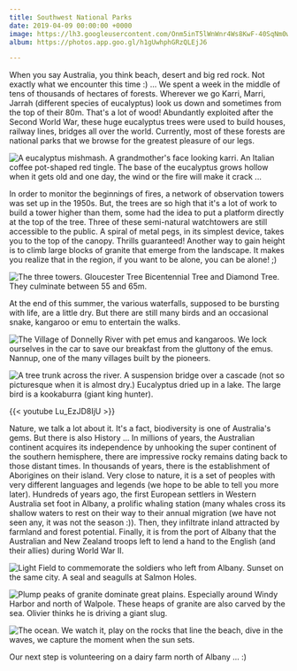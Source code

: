 ```yaml
---
title: Southwest National Parks
date: 2019-04-09 00:00:00 +0000
image: https://lh3.googleusercontent.com/Onm5inT5lWnWnr4Ws8KwF-40SqNm0wLH-ImvPsCvzpBWeGB0XZUFoLXVou69LGeTAb4Vvc7XBR8Svq5U5Pw7_XjNTAvm8p3PSWe-WQkhKPD3gF9UvLNh-OiBWAauou9YTx4X6ZxkTfU=w600
album: https://photos.app.goo.gl/h1gUwhphGRzQLEjJ6

---
```

When you say Australia, you think beach, desert and big red rock. Not exactly what we encounter this time :) ... We spent a week in the middle of tens of thousands of hectares of forests. Wherever we go Karri, Marri, Jarrah (different species of eucalyptus) look us down and sometimes from the top of their 80m. That's a lot of wood! Abundantly exploited after the Second World War, these huge eucalyptus trees were used to build houses, railway lines, bridges all over the world. Currently, most of these forests are national parks that we browse for the greatest pleasure of our legs.

![](https://lh3.googleusercontent.com/a6joOd143z3AvRJIqp5XFLIbpWZ0NkCifTauZY6wNT_O8lf4Q1K5jINtl2zrAaV4ZyConkEbdt6tpFzoGqo8HcuCpXr5AO4eSP3RVuiwrQIjpsTwGLjRmBgmqJVPSAEH5hestoIuK-E=w600 "A eucalyptus mishmash. A grandmother's face looking karri. An Italian coffee pot-shaped red tingle. The base of the eucalyptus grows hollow when it gets old and one day, the wind or the fire will make it crack ... ")

In order to monitor the beginnings of fires, a network of observation towers was set up in the 1950s. But, the trees are so high that it's a lot of work to build a tower higher than them, some had the idea to put a platform directly at the top of the tree. Three of these semi-natural watchtowers are still accessible to the public. A spiral of metal pegs, in its simplest device, takes you to the top of the canopy. Thrills guaranteed! Another way to gain height is to climb large blocks of granite that emerge from the landscape. It makes you realize that in the region, if you want to be alone, you can be alone! ;)

![](https://lh3.googleusercontent.com/yqsimSavyHNP4IJ4u703c9rqow8yxm3VXUjp7WQ5-ovZ3FRPmj1sBf9Ys1W_skcwG0yIhM-24ENcVlwTpiI386VNwkhJwa1V2LYmOiED9bEaG-x_eVh5tG5ns9z4vyIY1BOoOZF5QMI=w600 "The three towers. Gloucester Tree Bicentennial Tree and Diamond Tree. They culminate between 55 and 65m. ")

At the end of this summer, the various waterfalls, supposed to be bursting with life, are a little dry. But there are still many birds and an occasional snake, kangaroo or emu to entertain the walks.

![](https://lh3.googleusercontent.com/hT95YL1Pm1BSEgr4PVpxMi5V2wjYcumTzjHuxCo6FzqH3COkNk3YA_kzko_J7kYn4cI99U5dRayBLqdFR3Qr7nEGmH3B3peLqsB0sxXfECSCAY_OVbtmqLyeIpycypCF-4VZyIk-r7A=w600 "The Village of Donnelly River with pet emus and kangaroos. We lock ourselves in the car to save our breakfast from the gluttony of the emus. Nannup, one of the many villages built by the pioneers. ")

![](https://lh3.googleusercontent.com/xQ1WUmDm6hxTeQZEuFzcVerJ4_zGTS9zJD7zINoUGWl1TUZF22tj9uSlgWC1DWO4EpKfaZ2b44N9wG0b7SOKjFN3dgpo7hEz8VEbINCPnh8T745hys4bjN4cLmF6FLPG6V4R5kVKFgw=w600 "A tree trunk across the river. A suspension bridge over a cascade (not so picturesque when it is almost dry.) Eucalyptus dried up in a lake. The large bird is a kookaburra (giant king hunter). ")

{{< youtube Lu_EzJD8IjU >}}

Nature, we talk a lot about it. It's a fact, biodiversity is one of Australia's gems. But there is also History ... In millions of years, the Australian continent acquires its independence by unhooking the super continent of the southern hemisphere, there are impressive rocky remains dating back to those distant times. In thousands of years, there is the establishment of Aborigines on their island. Very close to nature, it is a set of peoples with very different languages ​​and legends (we hope to be able to tell you more later). Hundreds of years ago, the first European settlers in Western Australia set foot in Albany, a prolific whaling station (many whales cross its shallow waters to rest on their way to their annual migration (we have not seen any, it was not the season :)). Then, they infiltrate inland attracted by farmland and forest potential. Finally, it is from the port of Albany that the Australian and New Zealand troops left to lend a hand to the English (and their allies) during World War II.

![](https://lh3.googleusercontent.com/h5LpeDBvITrUyzlG3cup1n2FnXe-DgqhF9KJ2k6MuE6OedqjPO3mIExjzKSVr95r0XKVb45n8qv5QoWxRJ6myd97S185L7O94PooLFEMYLrSNYiubzZAkd96FzEZnjZP_GLFqJyrofg=w600 "Light Field to commemorate the soldiers who left from Albany. Sunset on the same city. A seal and seagulls at Salmon Holes. ")

![](https://lh3.googleusercontent.com/X3glNL1WySGRGfKTo6XmTPIxp9Gfr8b8ePqRrmV4i7wknBQk1Qtd6thUmdZihI5Gy1b-Qq4BhHZPZZLHlxElJBMoKw90cKvvZnGIT8VLiOoZLUKsvaOHUlspvvOD7wvckG7gyDZcUrc=w600 "Plump peaks of granite dominate great plains. Especially around Windy Harbor and north of Walpole. These heaps of granite are also carved by the sea. Olivier thinks he is driving a giant slug. ")

![](https://lh3.googleusercontent.com/mumakpvvNAnn5wYY2ab2dXnQe0ne-1Tgq96xvyp_p1i6JWpUjjLuOUKs82D2v2OnFtiPeMUFzx4rMzSUfWXjFJyqfOCNehvkTx62qHOLRqU9R7WWSAD9-xcECU0IBbz9dcX1i_FZ7O4=w600 "The ocean. We watch it, play on the rocks that line the beach, dive in the waves, we capture the moment when the sun sets. ")

Our next step is volunteering on a dairy farm north of Albany ... :)
